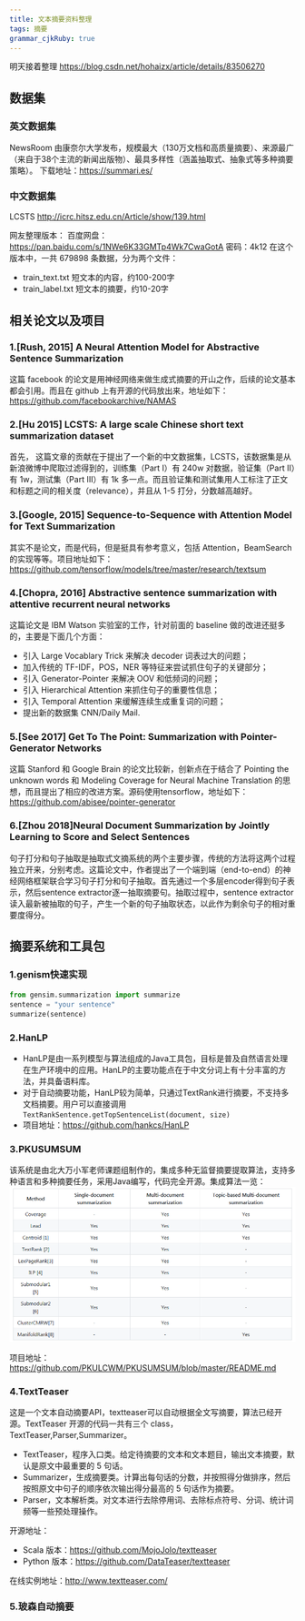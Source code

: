 ```yaml
---
title: 文本摘要资料整理 
tags: 摘要
grammar_cjkRuby: true
---
```


明天接着整理
https://blog.csdn.net/hohaizx/article/details/83506270

## 数据集
### 英文数据集
NewsRoom 由康奈尔大学发布，规模最大（130万文档和高质量摘要）、来源最广（来自于38个主流的新闻出版物）、最具多样性（涵盖抽取式、抽象式等多种摘要策略）。
下载地址：https://summari.es/

### 中文数据集
LCSTS  http://icrc.hitsz.edu.cn/Article/show/139.html

网友整理版本：
百度网盘：https://pan.baidu.com/s/1NWe6K33GMTp4Wk7CwaGotA
密码：4k12
在这个版本中，一共 679898 条数据，分为两个文件：
- train_text.txt	短文本的内容，约100-200字
- train_label.txt	短文本的摘要，约10-20字



## 相关论文以及项目
### 1.[Rush, 2015] A Neural Attention Model for Abstractive Sentence Summarization

这篇 facebook 的论文是用神经网络来做生成式摘要的开山之作，后续的论文基本都会引用。而且在 github 上有开源的代码放出来，地址如下：https://github.com/facebookarchive/NAMAS

### 2.[Hu 2015] LCSTS: A large scale Chinese short text summarization dataset

首先， 这篇文章的贡献在于提出了一个新的中文数据集，LCSTS，该数据集是从新浪微博中爬取过滤得到的，训练集（Part I）有 240w 对数据，验证集（Part II）有 1w，测试集（Part III）有 1k 多一点。而且验证集和测试集用人工标注了正文和标题之间的相关度（relevance），并且从 1-5 打分，分数越高越好。

### 3.[Google, 2015] Sequence-to-Sequence with Attention Model for Text Summarization

其实不是论文，而是代码，但是挺具有参考意义，包括 Attention，BeamSearch 的实现等等。项目地址如下：
https://github.com/tensorflow/models/tree/master/research/textsum


### 4.[Chopra, 2016] Abstractive sentence summarization with attentive recurrent neural networks

这篇论文是 IBM Watson 实验室的工作，针对前面的 baseline 做的改进还挺多的，主要是下面几个方面：
- 引入 Large Vocablary Trick 来解决 decoder 词表过大的问题；
- 加入传统的 TF-IDF，POS，NER 等特征来尝试抓住句子的关键部分；
- 引入 Generator-Pointer 来解决 OOV 和低频词的问题；
- 引入 Hierarchical Attention 来抓住句子的重要性信息；
- 引入 Temporal Attention 来缓解连续生成重复词的问题；
- 提出新的数据集 CNN/Daily Mail.

### 5.[See 2017] Get To The Point: Summarization with Pointer-Generator Networks

这篇 Stanford 和 Google Brain 的论文比较新，创新点在于结合了 Pointing the unknown words 和 Modeling Coverage for Neural Machine Translation 的思想，而且提出了相应的改进方案。源码使用tensorflow，地址如下：
https://github.com/abisee/pointer-generator

### 6.[Zhou 2018]Neural Document Summarization by Jointly Learning to Score and Select Sentences

句子打分和句子抽取是抽取式文摘系统的两个主要步骤，传统的方法将这两个过程独立开来，分别考虑。这篇论文中，作者提出了一个端到端（end-to-end）的神经网络框架联合学习句子打分和句子抽取。首先通过一个多层encoder得到句子表示，然后sentence extractor逐一抽取摘要句。抽取过程中，sentence extractor读入最新被抽取的句子，产生一个新的句子抽取状态，以此作为剩余句子的相对重要度得分。




## 摘要系统和工具包
### 1.genism快速实现

``` python
from gensim.summarization import summarize
sentence = "your sentence"
summarize(sentence)
```
### 2.HanLP 
- HanLP是由一系列模型与算法组成的Java工具包，目标是普及自然语言处理在生产环境中的应用。HanLP的主要功能点在于中文分词上有十分丰富的方法，并具备语料库。
- 对于自动摘要功能，HanLP较为简单，只通过TextRank进行摘要，不支持多文档摘要。用户可以直接调用`TextRankSentence.getTopSentenceList(document, size)`
- 项目地址：https://github.com/hankcs/HanLP

### 3.PKUSUMSUM
该系统是由北大万小军老师课题组制作的，集成多种无监督摘要提取算法，支持多种语言和多种摘要任务，采用Java编写，代码完全开源。集成算法一览：
![enter description here](./images/1545831013236.png)

项目地址：https://github.com/PKULCWM/PKUSUMSUM/blob/master/README.md

### 4.TextTeaser
这是一个文本自动摘要API，textteaser可以自动根据全文写摘要，算法已经开源。TextTeaser 开源的代码一共有三个 class，TextTeaser,Parser,Summarizer。
- TextTeaser，程序入口类。给定待摘要的文本和文本题目，输出文本摘要，默认是原文中最重要的 5 句话。
- Summarizer，生成摘要类。计算出每句话的分数，并按照得分做排序，然后按照原文中句子的顺序依次输出得分最高的 5 句话作为摘要。
-  Parser，文本解析类。对文本进行去除停用词、去除标点符号、分词、统计词频等一些预处理操作。

开源地址：
- Scala 版本：https://github.com/MojoJolo/textteaser
- Python 版本：https://github.com/DataTeaser/textteaser

在线实例地址：http://www.textteaser.com/

### 5.玻森自动摘要

